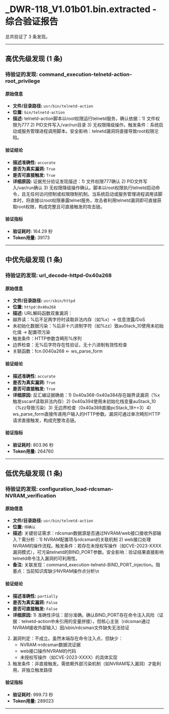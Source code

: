 # _DWR-118_V1.01b01.bin.extracted - 综合验证报告

总共验证了 3 条发现。

---

## 高优先级发现 (1 条)

### 待验证的发现: command_execution-telnetd-action-root_privilege

#### 原始信息
- **文件/目录路径:** `usr/bin/telnetd-action`
- **位置:** `bin/telnetd-action`
- **描述:** telnetd-action脚本以root权限运行telnetd服务，确认依据：1) 文件权限为777 2) PID文件写入/var/run目录 3) 无权限降级操作。触发条件：系统启动或服务管理进程调用脚本。安全影响：telnetd漏洞将直接导致root权限沦陷。

#### 验证结论
- **描述准确性:** `accurate`
- **是否为真实漏洞:** `True`
- **是否可直接触发:** `True`
- **详细原因:** 证据充分验证发现描述：1) 文件权限777确认 2) PID文件写入/var/run确认 3) 无权限降级操作确认。脚本以root权限执行telnetd启动命令，且无任何访问控制或权限限制机制。当系统启动或服务管理进程调用该脚本时，将直接以root权限暴露telnet服务，攻击者利用telnetd漏洞即可直接获取root权限，构成完整且可直接触发的攻击链。

#### 验证指标
- **验证耗时:** 164.29 秒
- **Token用量:** 39173

---

## 中优先级发现 (1 条)

### 待验证的发现: url_decode-httpd-0x40a268

#### 原始信息
- **文件/目录路径:** `usr/sbin/httpd`
- **位置:** `httpd:0x40a268`
- **描述:** URL解码函数双重漏洞：
- 越界读：%后不足两字符时读取非法内存（如%x）→ 信息泄露/DoS
- 未初始化数据污染：%后非十六进制字符（如%zz）致auStack_10使用未初始化值 → 配置项污染
- 触发条件：HTTP参数含畸形%序列
- 边界检查：无%后字符存在性验证，无十六进制有效性检查
- 关联函数：fcn.0040a268 ← ws_parse_form

#### 验证结论
- **描述准确性:** `accurate`
- **是否为真实漏洞:** `True`
- **是否可直接触发:** `True`
- **详细原因:** 反汇编证据确凿：1) 0x40a368-0x40a384存在越界读漏洞（%x触发sscanf读取非法内存）2) 0x40a394使用未初始化栈变量auStack_10（%zz导致污染）3) 无边界检查（0x40a388直接pcStack_18+=3）4) ws_parse_form直接传递用户输入的HTTP参数。漏洞可通过单次畸形HTTP请求直接触发，构成完整攻击链。

#### 验证指标
- **验证耗时:** 803.96 秒
- **Token用量:** 264760

---

## 低优先级发现 (1 条)

### 待验证的发现: configuration_load-rdcsman-NVRAM_verification

#### 原始信息
- **文件/目录路径:** `usr/bin/telnetd-action`
- **位置:** `待确认`
- **描述:** 关键验证需求：rdcsman数据源是否通过NVRAM/web接口接收外部输入？需分析：1) NVRAM配置项与rdcsman的关联机制 2) web接口处理NVRAM的操作流程。触发条件：若存在未授权写操作（如CVE-2023-XXXX漏洞模式），可污染telnetd的BIND_PORT参数。安全影响：验证结果直接影响telnetd命令注入漏洞的可利用性。
- **备注:** 关联发现：command_execution-telnetd-BIND_PORT_injection。阻塞点：当前知识库缺少NVRAM操作点分析\n
#### 验证结论
- **描述准确性:** `partially`
- **是否为真实漏洞:** `False`
- **是否可直接触发:** `False`
- **详细原因:** 1) 准确性评估：部分准确。确认BIND_PORT存在命令注入风险（证据：telnetd-action中未引用的变量拼接），但核心主张（rdcsman通过NVRAM接收外部输入）因/sbin/rdcsman文件缺失无法验证
2) 漏洞判定：不成立。虽然末端存在命令注入点，但缺少：
   - NVRAM→rdcsman数据流证据
   - web接口操作NVRAM的代码
   - 未授权写操作（如CVE-2023-XXXX）的具体实现
3) 触发条件：非直接触发。需依赖外部污染机制（如NVRAM写入漏洞）才能利用，非独立触发路径

#### 验证指标
- **验证耗时:** 999.73 秒
- **Token用量:** 289023

---


